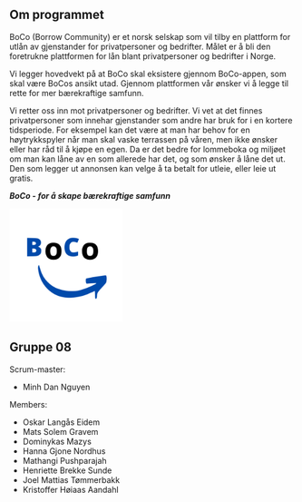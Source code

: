 ## Om programmet
BoCo (Borrow Community) er et norsk selskap som vil tilby en plattform for utlån av gjenstander for privatpersoner og bedrifter. Målet er å bli den foretrukne plattformen for lån blant privatpersoner og bedrifter i Norge. 

Vi legger hovedvekt på at BoCo skal eksistere gjennom BoCo-appen, som skal være BoCos ansikt utad. Gjennom plattformen vår ønsker vi å legge til rette for mer bærekraftige samfunn.

Vi retter oss inn mot privatpersoner og bedrifter. Vi vet at det finnes privatpersoner som innehar gjenstander som andre har bruk for i en kortere tidsperiode. For eksempel kan det være at man har behov for en høytrykkspyler når man skal vaske terrassen på våren, men ikke ønsker eller har råd til å kjøpe en egen. Da er det bedre for lommeboka og miljøet om man kan låne av en som allerede har det, og som ønsker å låne det ut. Den som legger ut annonsen kan velge å ta betalt for utleie, eller leie ut gratis. 

_**BoCo - for å skape bærekraftige samfunn**_    

<img src="uploads/d9f0cfe709ab6dfcb0a59aca00e724a4/BoCo.svg" width="200" height="200">

## Gruppe 08
Scrum-master:
- Minh Dan Nguyen

Members:
- Oskar Langås Eidem
- Mats Solem Gravem
- Dominykas Mazys
- Hanna Gjone Nordhus
- Mathangi Pushparajah
- Henriette Brekke Sunde
- Joel Mattias Tømmerbakk
- Kristoffer Høiaas Aandahl